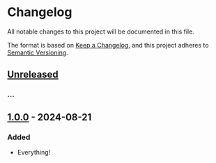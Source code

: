 # Changelog

All notable changes to this project will be documented in this file.

The format is based on [Keep a Changelog](https://keepachangelog.com/en/1.1.0/),
and this project adheres to [Semantic Versioning](https://semver.org/spec/v2.0.0.html).

## [Unreleased]

### ...

## [1.0.0] - 2024-08-21

### Added

- Everything!

[unreleased]: https://github.com/olivierlacan/keep-a-changelog/compare/v1.0.0...HEAD
[1.0.0]: https://github.com/dastroort/hdchamber/releases/tags/v1.0.0
